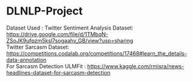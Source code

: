 # DLNLP-Project

Dataset Used :  Twitter Sentiment Analysis Dataset: https://drive.google.com/file/d/1TMbqN-ZSoJK9ufpzm5ksl7sogaahv_GB/view?usp=sharing                                             
                Twitter Sarcasm Dataset: https://competitions.codalab.org/competitions/17468#learn_the_details-data-annotation                                                     
                For Sarcasm Detection ULMFit : https://www.kaggle.com/rmisra/news-headlines-dataset-for-sarcasm-detection
